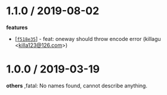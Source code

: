 
1.1.0 / 2019-08-02
==================

**features**
  * [[`f518e35`](http://github.com/node-modules/connection/commit/f518e351dc6e7d7069e15d42e692d7b9c083c5e4)] - feat: oneway should throw encode error (killagu <<killa123@126.com>>)

1.0.0 / 2019-03-19
==================

**others**
,fatal: No names found, cannot describe anything.

